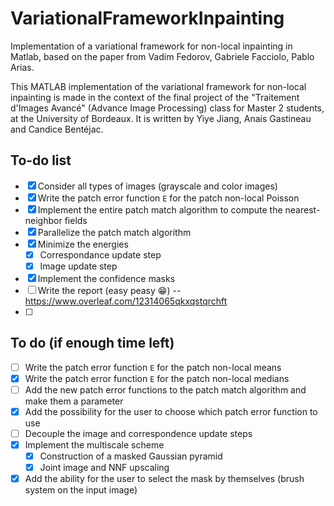 # VariationalFrameworkInpainting
Implementation of a variational framework for non-local inpainting in Matlab, based on the paper from Vadim Fedorov, Gabriele Facciolo, Pablo Arias.

This MATLAB implementation of the variational framework for non-local inpainting is made in the context of the final project of the "Traitement d'Images Avancé" (Advance Image Processing) class for Master 2 students, at the University of Bordeaux. It is written by Yiye Jiang, Anais Gastineau and Candice Bentéjac.

## To-do list
- [x] Consider all types of images (grayscale and color images)
- [x] Write the patch error function `E` for the patch non-local Poisson
- [x] Implement the entire patch match algorithm to compute the nearest-neighbor fields
- [x] Parallelize the patch match algorithm
- [x] Minimize the energies
    - [x] Correspondance update step
    - [x] Image update step
- [x] Implement the confidence masks
- [ ] Write the report (easy peasy :grin:) -- https://www.overleaf.com/12314065qkxqstqrchft
- [ ]

## To do (if enough time left)
- [ ] Write the patch error function `E` for the patch non-local means
- [x] Write the patch error function `E` for the patch non-local medians
- [ ] Add the new patch error functions to the patch match algorithm and make them a parameter
- [x] Add the possibility for the user to choose which patch error function to use
- [ ] Decouple the image and correspondence update steps
- [x] Implement the multiscale scheme
    - [x] Construction of a masked Gaussian pyramid
    - [x] Joint image and NNF upscaling
- [x] Add the ability for the user to select the mask by themselves (brush system on the input image)

